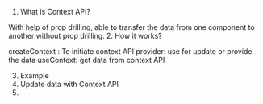1. What is Context API?

With help of prop drilling, able to transfer the data from one component to another without prop drilling. 2. How it works?

createContext : To initiate context API
provider: use for update or provide the data
useContext: get data from context API

3. Example
4. Update data with Context API
5.
